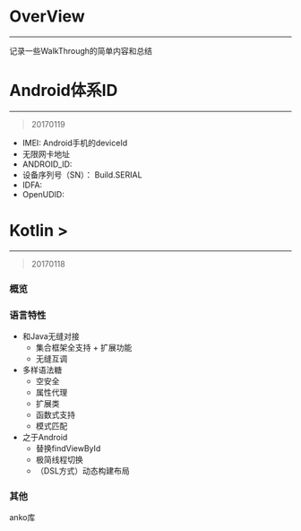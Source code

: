 # OverView

---

记录一些WalkThrough的简单内容和总结

# Android体系ID

---
> 20170119

* IMEI: Android手机的deviceId
* 无限网卡地址
* ANDROID_ID: 
* 设备序列号（SN）： Build.SERIAL
* IDFA:
* OpenUDID:

# Kotlin >

---

> 20170118

### 概览

### 语言特性

* 和Java无缝对接
  * 集合框架全支持 + 扩展功能
  * 无缝互调
* 多样语法糖
  * 空安全
  * 属性代理
  * 扩展类
  * 函数式支持
  * 模式匹配
* 之于Android
  * 替换findViewById
  * 极简线程切换
  * （DSL方式）动态构建布局

### 其他

anko库

